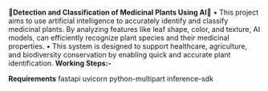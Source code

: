 🌿**Detection and Classification of Medicinal Plants Using AI**🌿
•	This project aims to use artificial intelligence to accurately identify and classify medicinal plants. 
  By analyzing features like leaf shape, color, and texture, AI models, can efficiently recognize plant species and their medicinal properties. 
•	This system is designed to support healthcare, agriculture, and biodiversity conservation by enabling quick and accurate plant identification.
**Working Steps:-**



**Requirements**
fastapi
uvicorn
python-multipart
inference-sdk
